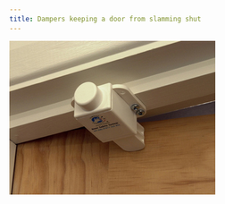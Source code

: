 ```yaml
---
title: Dampers keeping a door from slamming shut
---
```


![](warehouse/attachments/Pasted%20image%2020230404150745.png)